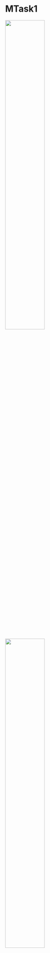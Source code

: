 # MTask1
<img src ="https://user-images.githubusercontent.com/101579638/231554495-3668f0e4-a23d-4816-849a-2b350228e304.jpeg" width=50% height=50% >
<img src ="https://user-images.githubusercontent.com/101579638/231554504-0f5ae12e-42cd-428b-8046-ffcbe65974ce.jpeg" width=50% height=50% >
